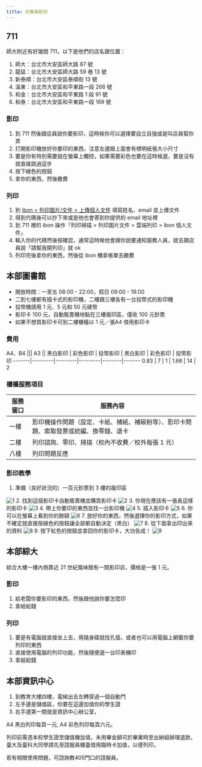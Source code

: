 ```yaml
---
title: 印表與影印
---
```


## 711

師大附近有好幾間 711，以下是他們的店名跟位置：

1. 師大：台北市大安區師大路 87 號
2. 龍延：台北市大安區師大路 59 巷 13 號
3. 新泰順：台北市大安區泰順街 13 號
4. 溫東：台北市大安區和平東路一段 266 號
5. 和金：台北市大安區和平東路 1 段 91 號
6. 和泰：台北市大安區和平東路一段 169 號

### 影印

1. 到 711 然後跟店員說你要影印，這時候你可以選擇要自立自強或是叫店員幫你弄
2. 打開影印機放好你要印的東西，注意左邊跟上面會有標明紙張大小尺寸
3. 要是你有特別需要就在螢幕上觸控，如果需要彩色也要在這時候選，要是沒有就直接跳過這步
4. 按下綠色的按鈕
5. 拿你的東西，然後繳費

### 列印

1. 到 [ibon > 列印圖片/文件 > 上傳個人文件](http://www.ibon.com.tw/printscan_ie.aspx#D0141) 填寫姓名、email 並上傳文件
2. 得到代碼後可以抄下來或是他也會寄到你提供的 email 地址裡
3. 到 711 裡的 ibon 操作「列印掃描 > 列印圖片文件 > 雲端列印 > ibon 個人文件」
4. 輸入你的代碼然後按確認，通常這時候他會跟你說要通知服務人員，就去跟店員說「請幫我開列印」就 ok
5. 列印完後拿你的東西，然後從 ibon 機拿帳單去繳費

## 本部圖書館
* 開放時間：一至五 08:00 - 22:00，假日 09:00 - 19:00
* 二到七樓都有插卡式的影印機，二樓跟三樓各有一台投幣式的影印機
* 投幣機請用 1 元、5 元和 50 元硬幣
* 影印卡 100 元，自動販賣機地點在三樓複印區，僅收 100 元鈔票
* 如果不想買影印卡可到二樓櫃檯以 1 元／張A4 借用影印卡

### 費用

A4、B4                   ||| A3                      ||
黑白影印 | 彩色影印 | 投幣影印 | 黑白影印 | 彩色影印 | 投幣影印
-------|---------|---------|---------|--------|-------
0.83   | 7       | 1       | 1.66    | 14     | 2

### 櫃檯服務項目

服務窗口 | 服務內容
-------|---------
一樓   | 影印機操作問題（設定、卡紙、補紙、補碳粉等）、影印卡問題、索取發票或統編、換零錢、退卡
二樓   | 列印諮詢、零印、掃描（校內不收費／校外每張 1 元）
八樓   | 列印問題反應

### 影印教學

1. 準備（良好狀況的）一百元鈔票到 3 樓的複印區
<img src="http://i.imgur.com/5VjUByR.png" alt="1" class="rf-img">
2. 找到這個影印卡自動販賣機並購買影印卡
<img src="http://i.imgur.com/R8ZBqfX.jpg" alt="2" class="rf-img">
3. 你現在應該有一張長這樣的影印卡
<img src="http://i.imgur.com/tZeJKRv.jpg" alt="3" class="rf-img">
4. 帶上你要印的東西並找一台影印機
<img src="http://i.imgur.com/ESDMM61.jpg" alt="4" class="rf-img">
5. 插入影印卡
<img src="http://i.imgur.com/xRzN8u8.jpg" alt="5" class="rf-img">
6. 你可以在螢幕上看到你的餘額
<img src="http://i.imgur.com/rJDmfqK.jpg" alt="6" class="rf-img">
7. 放好你的東西，然後選擇你的影印方式，如果不確定就直接按綠色的按鈕讓全部都自動決定（黑白）
<img src="http://i.imgur.com/OtvuHl8.jpg" alt="7" class="rf-img">
8. 從下面拿出印出來的資料
<img src="http://i.imgur.com/Xdfghre.jpg" alt="8" class="rf-img">
9. 按下紅色的按鈕並拿回你的影印卡，大功告成！
<img src="http://i.imgur.com/fDPmynT.jpg" alt="9" class="rf-img">

## 本部綜大

綜合大樓一樓內側靠近 21 世紀風味館有一間影印店，價格是一張 1 元。

### 影印

1. 給老闆你要影印的東西，然後跟他說你要怎麼印
2. 拿紙給錢

### 列印

1. 要是有電腦就直接坐上去，用隨身碟就找孔插，或者也可以用電腦上網載你要列印的東西
2. 直接使用電腦的列印功能，然後隨便選一台印表機印
3. 拿紙給錢

## 本部資訊中心

1. 到教育大樓四樓，電梯出去左轉穿過一個自動門
2. 左手邊是儲值區，你要在這邊加值你的學生證
3. 右手邊第一間就是資訊中心辦公室，

A4 黑白列印每頁一元, A4 彩色列印每頁六元。

列印前需憑本校學生證至儲值機加值，未用畢金額可於畢業時至出納組辦理退款。臺大及臺科大同學請先至諮服員櫃臺借用臨時卡加值，以便列印。

若有相關使用問題，可諮詢教405門口的諮服員。
